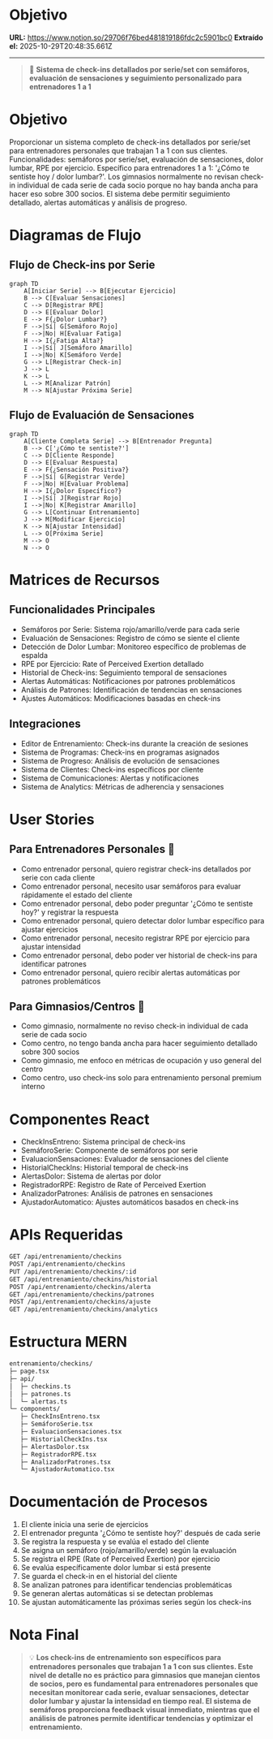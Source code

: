 # Objetivo

**URL:** https://www.notion.so/29706f76bed481819186fdc2c5901bc0
**Extraído el:** 2025-10-29T20:48:35.661Z

---

> 🚦 **Sistema de check-ins detallados por serie/set con semáforos, evaluación de sensaciones y seguimiento personalizado para entrenadores 1 a 1**

# Objetivo

Proporcionar un sistema completo de check-ins detallados por serie/set para entrenadores personales que trabajan 1 a 1 con sus clientes. Funcionalidades: semáforos por serie/set, evaluación de sensaciones, dolor lumbar, RPE por ejercicio. Específico para entrenadores 1 a 1: '¿Cómo te sentiste hoy / dolor lumbar?'. Los gimnasios normalmente no revisan check-in individual de cada serie de cada socio porque no hay banda ancha para hacer eso sobre 300 socios. El sistema debe permitir seguimiento detallado, alertas automáticas y análisis de progreso.

# Diagramas de Flujo

## Flujo de Check-ins por Serie

```mermaid
graph TD
    A[Iniciar Serie] --> B[Ejecutar Ejercicio]
    B --> C[Evaluar Sensaciones]
    C --> D[Registrar RPE]
    D --> E[Evaluar Dolor]
    E --> F{¿Dolor Lumbar?}
    F -->|Sí| G[Semáforo Rojo]
    F -->|No| H[Evaluar Fatiga]
    H --> I{¿Fatiga Alta?}
    I -->|Sí| J[Semáforo Amarillo]
    I -->|No| K[Semáforo Verde]
    G --> L[Registrar Check-in]
    J --> L
    K --> L
    L --> M[Analizar Patrón]
    M --> N[Ajustar Próxima Serie]
```

## Flujo de Evaluación de Sensaciones

```mermaid
graph TD
    A[Cliente Completa Serie] --> B[Entrenador Pregunta]
    B --> C['¿Cómo te sentiste?']
    C --> D[Cliente Responde]
    D --> E[Evaluar Respuesta]
    E --> F{¿Sensación Positiva?}
    F -->|Sí| G[Registrar Verde]
    F -->|No| H[Evaluar Problema]
    H --> I{¿Dolor Específico?}
    I -->|Sí| J[Registrar Rojo]
    I -->|No| K[Registrar Amarillo]
    G --> L[Continuar Entrenamiento]
    J --> M[Modificar Ejercicio]
    K --> N[Ajustar Intensidad]
    L --> O[Próxima Serie]
    M --> O
    N --> O
```

# Matrices de Recursos

## Funcionalidades Principales

- Semáforos por Serie: Sistema rojo/amarillo/verde para cada serie
- Evaluación de Sensaciones: Registro de cómo se siente el cliente
- Detección de Dolor Lumbar: Monitoreo específico de problemas de espalda
- RPE por Ejercicio: Rate of Perceived Exertion detallado
- Historial de Check-ins: Seguimiento temporal de sensaciones
- Alertas Automáticas: Notificaciones por patrones problemáticos
- Análisis de Patrones: Identificación de tendencias en sensaciones
- Ajustes Automáticos: Modificaciones basadas en check-ins
## Integraciones

- Editor de Entrenamiento: Check-ins durante la creación de sesiones
- Sistema de Programas: Check-ins en programas asignados
- Sistema de Progreso: Análisis de evolución de sensaciones
- Sistema de Clientes: Check-ins específicos por cliente
- Sistema de Comunicaciones: Alertas y notificaciones
- Sistema de Analytics: Métricas de adherencia y sensaciones
# User Stories

## Para Entrenadores Personales 🧍

- Como entrenador personal, quiero registrar check-ins detallados por serie con cada cliente
- Como entrenador personal, necesito usar semáforos para evaluar rápidamente el estado del cliente
- Como entrenador personal, debo poder preguntar '¿Cómo te sentiste hoy?' y registrar la respuesta
- Como entrenador personal, quiero detectar dolor lumbar específico para ajustar ejercicios
- Como entrenador personal, necesito registrar RPE por ejercicio para ajustar intensidad
- Como entrenador personal, debo poder ver historial de check-ins para identificar patrones
- Como entrenador personal, quiero recibir alertas automáticas por patrones problemáticos
## Para Gimnasios/Centros 🏢

- Como gimnasio, normalmente no reviso check-in individual de cada serie de cada socio
- Como centro, no tengo banda ancha para hacer seguimiento detallado sobre 300 socios
- Como gimnasio, me enfoco en métricas de ocupación y uso general del centro
- Como centro, uso check-ins solo para entrenamiento personal premium interno
# Componentes React

- CheckInsEntreno: Sistema principal de check-ins
- SemáforoSerie: Componente de semáforos por serie
- EvaluacionSensaciones: Evaluador de sensaciones del cliente
- HistorialCheckIns: Historial temporal de check-ins
- AlertasDolor: Sistema de alertas por dolor
- RegistradorRPE: Registro de Rate of Perceived Exertion
- AnalizadorPatrones: Análisis de patrones en sensaciones
- AjustadorAutomatico: Ajustes automáticos basados en check-ins
# APIs Requeridas

```bash
GET /api/entrenamiento/checkins
POST /api/entrenamiento/checkins
PUT /api/entrenamiento/checkins/:id
GET /api/entrenamiento/checkins/historial
POST /api/entrenamiento/checkins/alerta
GET /api/entrenamiento/checkins/patrones
POST /api/entrenamiento/checkins/ajuste
GET /api/entrenamiento/checkins/analytics
```

# Estructura MERN

```bash
entrenamiento/checkins/
├─ page.tsx
├─ api/
│  ├─ checkins.ts
│  ├─ patrones.ts
│  └─ alertas.ts
└─ components/
   ├─ CheckInsEntreno.tsx
   ├─ SemáforoSerie.tsx
   ├─ EvaluacionSensaciones.tsx
   ├─ HistorialCheckIns.tsx
   ├─ AlertasDolor.tsx
   ├─ RegistradorRPE.tsx
   ├─ AnalizadorPatrones.tsx
   └─ AjustadorAutomatico.tsx
```

# Documentación de Procesos

1. El cliente inicia una serie de ejercicios
1. El entrenador pregunta '¿Cómo te sentiste hoy?' después de cada serie
1. Se registra la respuesta y se evalúa el estado del cliente
1. Se asigna un semáforo (rojo/amarillo/verde) según la evaluación
1. Se registra el RPE (Rate of Perceived Exertion) por ejercicio
1. Se evalúa específicamente dolor lumbar si está presente
1. Se guarda el check-in en el historial del cliente
1. Se analizan patrones para identificar tendencias problemáticas
1. Se generan alertas automáticas si se detectan problemas
1. Se ajustan automáticamente las próximas series según los check-ins
# Nota Final

> 💡 **Los check-ins de entrenamiento son específicos para entrenadores personales que trabajan 1 a 1 con sus clientes. Este nivel de detalle no es práctico para gimnasios que manejan cientos de socios, pero es fundamental para entrenadores personales que necesitan monitorear cada serie, evaluar sensaciones, detectar dolor lumbar y ajustar la intensidad en tiempo real. El sistema de semáforos proporciona feedback visual inmediato, mientras que el análisis de patrones permite identificar tendencias y optimizar el entrenamiento.**

